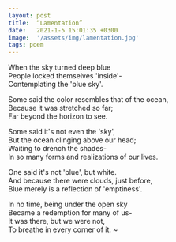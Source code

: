 ```yaml
---
layout: post
title:  “Lamentation”
date:   2021-1-5 15:01:35 +0300
image:  '/assets/img/lamentation.jpg'
tags: poem
---
```

When the sky turned deep blue  
People locked themselves 'inside'-  
Contemplating the 'blue sky'.  

Some said the color resembles that of the ocean,  
Because it was stretched so far;  
Far beyond the horizon to see.  


Some said it's not even the 'sky',  
But the ocean clinging above our head;  
Waiting to drench the shades-  
In so many forms and realizations of our lives.  

One said it's not 'blue', but white.  
And because there were clouds, just before,  
Blue merely is a reflection of 'emptiness'.  


In no time, being under the open sky   
Became a redemption for many of us-  
It was there, but we were not,  
To breathe in every corner of it.
~
